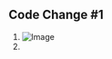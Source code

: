 ## Code Change #1
1. ![Image](https://www.linkpicture.com/q/Screen-Shot-2022-04-08-at-11.00.09-AM.png)
2. 
